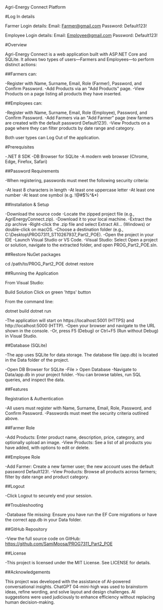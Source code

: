 Agri-Energy Connect Platform

#Log In details

Farmer Login details:
Email: Farmer@gmail.com
Password: Default123!

Employee Login details:
Email: Employee@gmail.com
Password: Default123!

#Overview

Agri-Energy Connect is a web application built with ASP.NET Core and SQLite. It allows two types of users—Farmers and Employees—to perform distinct actions:

##Farmers can:

-Register with Name, Surname, Email, Role (Farmer), Password, and Confirm Password.
-Add Products via an "Add Products" page.
-View Products on a page listing all products they have inserted.

##Employees can:

-Register with Name, Surname, Email, Role (Employee), Password, and Confirm Password.
-Add Farmers via an "Add Farmer" page (new farmers are created with the default password Default123!).
-View Products on a page where they can filter products by date range and category.

Both user types can Log Out of the application.

#Prerequisites

-.NET 8 SDK
-DB Browser for SQLite
-A modern web browser (Chrome, Edge, Firefox, Safari)

##Password Requirements

-When registering, passwords must meet the following security criteria:

-At least 8 characters in length
-At least one uppercase letter
-At least one number
-At least one symbol (e.g. !@#$%^&*)

##Installation & Setup

-Download the source code
-Locate the zipped project file (e.g., AgriEnergyConnect.zip).
-Download it to your local machine.
-Extract the zip archive
-Right-click the .zip file and select Extract All... (Windows) or double-click on macOS.
-Choose a destination folder (e.g., C:\Desktop\PROG7311_ST10267937_Part2_POE).
-Open the project in your IDE
-Launch Visual Studio or VS Code.
-Visual Studio: Select Open a project or solution, navigate to the extracted folder, and open PROG_Part2_POE.sln.

##Restore NuGet packages

cd /path/to/PROG_Part2_POE
dotnet restore

##Running the Application

From Visual Studio:

Build Solution
Click on green 'https' button


From the command line:

dotnet build
dotnet run 

-The application will start on https://localhost:5001 (HTTPS) and http://localhost:5000 (HTTP).
-Open your browser and navigate to the URL shown in the console.
-Or, press F5 (Debug) or Ctrl+F5 (Run without Debug) in Visual Studio.

##Database (SQLite)

-The app uses SQLite for data storage. The database file (app.db) is located in the Data folder of the project.

-Open DB Browser for SQLite
-File > Open Database
-Navigate to Data/app.db in your project folder.
-You can browse tables, run SQL queries, and inspect the data.

##Features

Registration & Authentication

-All users must register with Name, Surname, Email, Role, Password, and Confirm Password.
-Passwords must meet the security criteria outlined above.

##Farmer Role

-Add Products: Enter product name, description, price, category, and optionally upload an image.
-View Products: See a list of all products you have added, with options to edit or delete.

##Employee Role

-Add Farmer: Create a new farmer user; the new account uses the default password Default123!.
-View Products: Browse all products across farmers; filter by date range and product category.

##Logout

-Click Logout to securely end your session.

##Troubleshooting

-Database file missing: Ensure you have run the EF Core migrations or have the correct app.db in your Data folder.

##GitHub Repository

-View the full source code on GitHub: https://github.com/SamiMoosa/PROG7311_Part2_POE

##License

-This project is licensed under the MIT License. See LICENSE for details.

##Acknowledgements

This project was developed with the assistance of AI-powered conversational insights. ChatGPT 04-mini-high was used to brainstorm ideas, refine wording, and solve layout and design challenges. AI suggestions were used judiciously to enhance efficiency without replacing human decision-making.